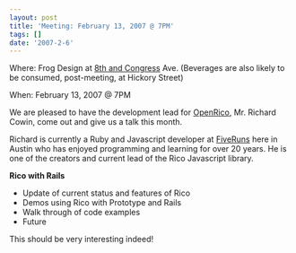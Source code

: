 ```yaml
---
layout: post
title: 'Meeting: February 13, 2007 @ 7PM'
tags: []
date: '2007-2-6'
---
```

Where: Frog Design at [8th and Congress](http://www.google.com/maps?q=frog+design&near=Austin,+TX) Ave. (Beverages are also likely to be consumed, post-meeting, at Hickory Street)

When: February 13, 2007 @ 7PM

We are pleased to have the development lead for [OpenRico](http://openrico.org/), Mr. Richard Cowin, come out and give us a talk this month.

Richard is currently a Ruby and Javascript developer at [FiveRuns](http://fiveruns.com) here in Austin who has enjoyed programming and learning for over 20 years. He is one of the creators and current lead of the Rico Javascript library.

**Rico with Rails**

- Update of current status and features of Rico
- Demos using Rico with Prototype and Rails
- Walk through of code examples
- Future

This should be very interesting indeed!

